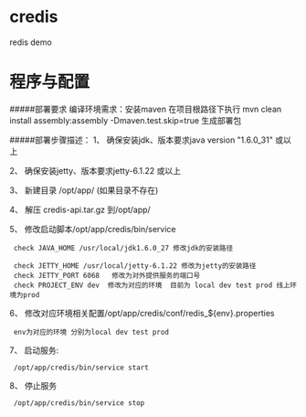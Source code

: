 credis
======

redis demo


 
# 程序与配置 
#####部署要求
编译环境需求：安装maven
在项目根路径下执行
mvn clean install assembly:assembly -Dmaven.test.skip=true 
生成部署包


#####部署步骤描述：
1、  确保安装jdk、版本要求java version "1.6.0_31" 或以上

2、	确保安装jetty、版本要求jetty-6.1.22 或以上

3、	新建目录 /opt/app/ (如果目录不存在)

4、	解压  credis-api.tar.gz 到/opt/app/

5、	修改启动脚本/opt/app/credis/bin/service

     check JAVA_HOME /usr/local/jdk1.6.0_27 修改jdk的安装路径

     check JETTY_HOME /usr/local/jetty-6.1.22 修改为jetty的安装路径
     check JETTY_PORT 6068   修改为对外提供服务的端口号
     check PROJECT_ENV dev  修改为对应的环境  目前为 local dev test prod 线上环境为prod
      
6、	修改对应环境相关配置/opt/app/credis/conf/redis_${env}.properties

     env为对应的环境 分别为local dev test prod
      
7、	启动服务: 

     /opt/app/credis/bin/service start

8、	停止服务

     /opt/app/credis/bin/service stop

